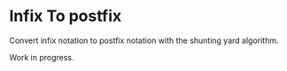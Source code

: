 # Infix To postfix

Convert infix notation to postfix notation with the shunting yard algorithm.

Work in progress.
